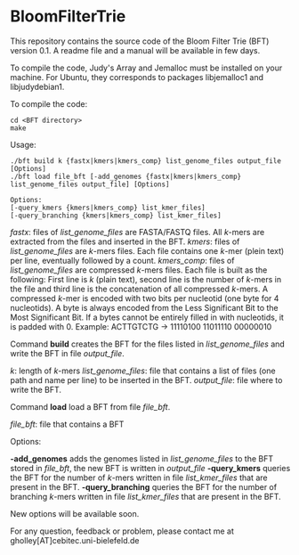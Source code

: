 # BloomFilterTrie

This repository contains the source code of the Bloom Filter Trie (BFT) version 0.1. A readme file and a manual will be available in few days.

To compile the code, Judy's Array and Jemalloc must be installed on your machine. For Ubuntu, they corresponds to packages libjemalloc1 and libjudydebian1.

To compile the code:
```
cd <BFT directory>
make
```

Usage:
```
./bft build k {fastx|kmers|kmers_comp} list_genome_files output_file [Options]
./bft load file_bft [-add_genomes {fastx|kmers|kmers_comp} list_genome_files output_file] [Options]

Options:
[-query_kmers {kmers|kmers_comp} list_kmer_files]
[-query_branching {kmers|kmers_comp} list_kmer_files]
```

*fastx*: files of *list_genome_files* are FASTA/FASTQ files. All *k*-mers are extracted from the files and inserted in the BFT.
*kmers*: files of *list_genome_files* are *k*-mers files. Each file contains one *k*-mer (plein text) per line, eventually followed by a count.
*kmers_comp*: files of *list_genome_files* are compressed *k*-mers files. Each file is built as the following: First line is *k* (plain text), second line is the number of *k*-mers in the file and third line is the concatenation of all compressed *k*-mers. A compressed *k*-mer is encoded with two bits per nucleotid (one byte for 4 nucleotids). A byte is always encoded from the Less Significant Bit to the Most Significant Bit. If a bytes cannot be entirely filled in with nucleotids, it is padded with 0.
Example: ACTTGTCTG -> 11110100 11011110 00000010

Command **build** creates the BFT for the files listed in *list_genome_files* and write the BFT in file *output_file*.

*k*: length of *k*-mers
*list_genome_files*: file that contains a list of files (one path and name per line) to be inserted in the BFT.
*output_file*: file where to write the BFT.

Command **load** load a BFT from file *file_bft*.

*file_bft*: file that contains a BFT

Options:

**-add_genomes** adds the genomes listed in *list_genome_files* to the BFT stored in *file_bft*, the new BFT is written in *output_file*
**-query_kmers** queries the BFT for the number of *k*-mers written in file *list_kmer_files* that are present in the BFT.
**-query_branching** queries the BFT for the number of branching *k*-mers written in file *list_kmer_files* that are present in the BFT.

New options will be available soon.

For any question, feedback or problem, please contact me at gholley[AT]cebitec.uni-bielefeld.de
